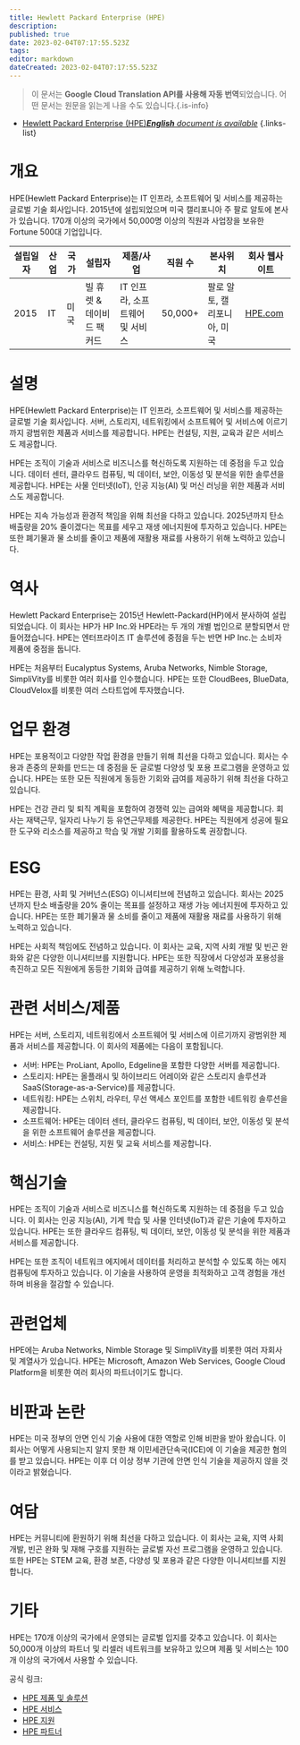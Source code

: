 ```yaml
---
title: Hewlett Packard Enterprise (HPE)
description: 
published: true
date: 2023-02-04T07:17:55.523Z
tags: 
editor: markdown
dateCreated: 2023-02-04T07:17:55.523Z
---
```


> 이 문서는 **Google Cloud Translation API를 사용해 자동 번역**되었습니다.
어떤 문서는 원문을 읽는게 나을 수도 있습니다.{.is-info}



- [Hewlett Packard Enterprise (HPE)***English** document is available*](/en/Knowledge-base/Dictionary/Company/hewlett-packard-enterprise-hpe)
{.links-list}


# 개요

HPE(Hewlett Packard Enterprise)는 IT 인프라, 소프트웨어 및 서비스를 제공하는 글로벌 기술 회사입니다. 2015년에 설립되었으며 미국 캘리포니아 주 팔로 알토에 본사가 있습니다. 170개 이상의 국가에서 50,000명 이상의 직원과 사업장을 보유한 Fortune 500대 기업입니다.

| 설립일자 | 산업 | 국가 | 설립자 | 제품/사업 | 직원 수 | 본사위치 | 회사 웹사이트 |
| ------------------ | ------- | ------- | ------- | ---------------- | ------------------ | ---------------------- | --------------- |
| 2015 | IT | 미국 | 빌 휴렛 & 데이비드 팩커드 | IT 인프라, 소프트웨어 및 서비스 | 50,000+ | 팔로 알토, 캘리포니아, 미국 | [HPE.com](https://www.hpe.com/) |

# 설명

HPE(Hewlett Packard Enterprise)는 IT 인프라, 소프트웨어 및 서비스를 제공하는 글로벌 기술 회사입니다. 서버, 스토리지, 네트워킹에서 소프트웨어 및 서비스에 이르기까지 광범위한 제품과 서비스를 제공합니다. HPE는 컨설팅, 지원, 교육과 같은 서비스도 제공합니다.

HPE는 조직이 기술과 서비스로 비즈니스를 혁신하도록 지원하는 데 중점을 두고 있습니다. 데이터 센터, 클라우드 컴퓨팅, 빅 데이터, 보안, 이동성 및 분석을 위한 솔루션을 제공합니다. HPE는 사물 인터넷(IoT), 인공 지능(AI) 및 머신 러닝을 위한 제품과 서비스도 제공합니다.

HPE는 지속 가능성과 환경적 책임을 위해 최선을 다하고 있습니다. 2025년까지 탄소 배출량을 20% 줄이겠다는 목표를 세우고 재생 에너지원에 투자하고 있습니다. HPE는 또한 폐기물과 물 소비를 줄이고 제품에 재활용 재료를 사용하기 위해 노력하고 있습니다.

# 역사

Hewlett Packard Enterprise는 2015년 Hewlett-Packard(HP)에서 분사하여 설립되었습니다. 이 회사는 HP가 HP Inc.와 HPE라는 두 개의 개별 법인으로 분할되면서 만들어졌습니다. HPE는 엔터프라이즈 IT 솔루션에 중점을 두는 반면 HP Inc.는 소비자 제품에 중점을 둡니다.

HPE는 처음부터 Eucalyptus Systems, Aruba Networks, Nimble Storage, SimpliVity를 비롯한 여러 회사를 인수했습니다. HPE는 또한 CloudBees, BlueData, CloudVelox를 비롯한 여러 스타트업에 투자했습니다.

# 업무 환경

HPE는 포용적이고 다양한 작업 환경을 만들기 위해 최선을 다하고 있습니다. 회사는 수용과 존중의 문화를 만드는 데 중점을 둔 글로벌 다양성 및 포용 프로그램을 운영하고 있습니다. HPE는 또한 모든 직원에게 동등한 기회와 급여를 제공하기 위해 최선을 다하고 있습니다.

HPE는 건강 관리 및 퇴직 계획을 포함하여 경쟁력 있는 급여와 혜택을 제공합니다. 회사는 재택근무, 일자리 나누기 등 유연근무제를 제공한다. HPE는 직원에게 성공에 필요한 도구와 리소스를 제공하고 학습 및 개발 기회를 활용하도록 권장합니다.

# ESG

HPE는 환경, 사회 및 거버넌스(ESG) 이니셔티브에 전념하고 있습니다. 회사는 2025년까지 탄소 배출량을 20% 줄이는 목표를 설정하고 재생 가능 에너지원에 투자하고 있습니다. HPE는 또한 폐기물과 물 소비를 줄이고 제품에 재활용 재료를 사용하기 위해 노력하고 있습니다.

HPE는 사회적 책임에도 전념하고 있습니다. 이 회사는 교육, 지역 사회 개발 및 빈곤 완화와 같은 다양한 이니셔티브를 지원합니다. HPE는 또한 직장에서 다양성과 포용성을 촉진하고 모든 직원에게 동등한 기회와 급여를 제공하기 위해 노력합니다.

# 관련 서비스/제품

HPE는 서버, 스토리지, 네트워킹에서 소프트웨어 및 서비스에 이르기까지 광범위한 제품과 서비스를 제공합니다. 이 회사의 제품에는 다음이 포함됩니다.

- 서버: HPE는 ProLiant, Apollo, Edgeline을 포함한 다양한 서버를 제공합니다.
- 스토리지: HPE는 올플래시 및 하이브리드 어레이와 같은 스토리지 솔루션과 SaaS(Storage-as-a-Service)를 제공합니다.
- 네트워킹: HPE는 스위치, 라우터, 무선 액세스 포인트를 포함한 네트워킹 솔루션을 제공합니다.
- 소프트웨어: HPE는 데이터 센터, 클라우드 컴퓨팅, 빅 데이터, 보안, 이동성 및 분석을 위한 소프트웨어 솔루션을 제공합니다.
- 서비스: HPE는 컨설팅, 지원 및 교육 서비스를 제공합니다.

# 핵심기술

HPE는 조직이 기술과 서비스로 비즈니스를 혁신하도록 지원하는 데 중점을 두고 있습니다. 이 회사는 인공 지능(AI), 기계 학습 및 사물 인터넷(IoT)과 같은 기술에 투자하고 있습니다. HPE는 또한 클라우드 컴퓨팅, 빅 데이터, 보안, 이동성 및 분석을 위한 제품과 서비스를 제공합니다.

HPE는 또한 조직이 네트워크 에지에서 데이터를 처리하고 분석할 수 있도록 하는 에지 컴퓨팅에 투자하고 있습니다. 이 기술을 사용하여 운영을 최적화하고 고객 경험을 개선하며 비용을 절감할 수 있습니다.

# 관련업체

HPE에는 Aruba Networks, Nimble Storage 및 SimpliVity를 비롯한 여러 자회사 및 계열사가 있습니다. HPE는 Microsoft, Amazon Web Services, Google Cloud Platform을 비롯한 여러 회사의 파트너이기도 합니다.

# 비판과 논란

HPE는 미국 정부의 안면 인식 기술 사용에 대한 역할로 인해 비판을 받아 왔습니다. 이 회사는 어떻게 사용되는지 알지 못한 채 이민세관단속국(ICE)에 이 기술을 제공한 혐의를 받고 있습니다. HPE는 이후 더 이상 정부 기관에 안면 인식 기술을 제공하지 않을 것이라고 밝혔습니다.

# 여담

HPE는 커뮤니티에 환원하기 위해 최선을 다하고 있습니다. 이 회사는 교육, 지역 사회 개발, 빈곤 완화 및 재해 구호를 지원하는 글로벌 자선 프로그램을 운영하고 있습니다. 또한 HPE는 STEM 교육, 환경 보존, 다양성 및 포용과 같은 다양한 이니셔티브를 지원합니다.

# 기타

HPE는 170개 이상의 국가에서 운영되는 글로벌 입지를 갖추고 있습니다. 이 회사는 50,000개 이상의 파트너 및 리셀러 네트워크를 보유하고 있으며 제품 및 서비스는 100개 이상의 국가에서 사용할 수 있습니다.

공식 링크:
- [HPE 제품 및 솔루션](https://www.hpe.com/us/en/products-solutions.html)
- [HPE 서비스](https://www.hpe.com/us/en/services.html)
- [HPE 지원](https://www.hpe.com/us/en/support.html)
- [HPE 파트너](https://www.hpe.com/us/en/partners.html)